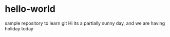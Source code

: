 # hello-world
sample repository to learn git
Hi its a partially sunny day, and we are having holiday today
